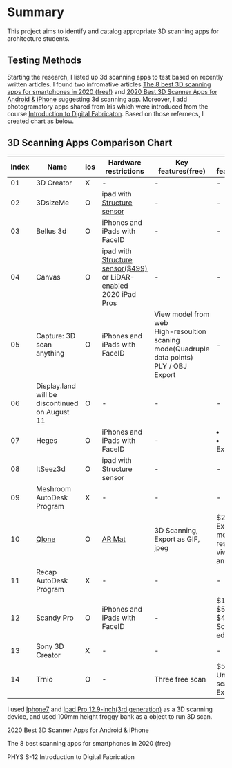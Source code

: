 
<h1>Summary</h1>
This project aims to identify and catalog appropriate 3D scanning apps for architecture students. 

<h2>Testing Methods</h2>

Starting the research, I listed up 3d scanning apps to test based on recently written articles. I found two infromative articles [The 8 best 3D scanning apps for smartphones in 2020 (free!)](https://www.aniwaa.com/buyers-guide/3d-scanners/best-3d-scanning-apps-smartphones/) and [2020 Best 3D Scanner Apps for Android & iPhone](https://all3dp.com/2/5-best-3d-scanner-apps-for-your-smartphone/) suggesting 3d scanning app. Moreover, I add photogramatory apps shared from Iris which were introduced from the course [Introduction to Digital Fabricaton](https://www.summer.harvard.edu/course-catalog/ssp-courses/introduction-to-digital-fabrication/34524). Based on those refernecs, I created chart as below.

<h2> 3D Scanning Apps Comparison Chart</h2>

| Index | Name | ios | Hardware restrictions | Key features(free) | Key features(paid) | Tutorials |Testing divece|
| ----- | ---- | --- |----------------- | -------------------- | ------------------- | ------------ |-------------|
| 01 | 3D Creator | X | - | - | - | - | - |
| 02 | 3DsizeMe | O | ipad with [Structure sensor](https://techmed3d.com/products/structure-sensor-mark-ii/)    | - | - | - | - |
| 03 | Bellus 3d | O | iPhones and iPads with FaceID | - | - | - | - |
| 04 | Canvas | O | ipad with [Structure sensor($499)](https://canvas.io/package) or LiDAR-enabled 2020 iPad Pros | - | - | - |-|
| 05 | Capture: 3D scan anything | O | iPhones and iPads with FaceID  | View model from web <br> High-resoultion scaning mode(Quadruple data points)<br> PLY / OBJ Export | - | - | [Ipad Pro(3rd)](https://support.apple.com/kb/SP785?viewlocale=en_US&locale=en_US) |
| 06 | Display.land<br>  will be discontinued on August 11 | O | - | - | - | - | - |
| 07 | Heges | O | iPhones and iPads with FaceID | - | <li> $8.99 </li> <li>PLY / STL Export</li>| - | [Ipad Pro(3rd)](https://support.apple.com/kb/SP785?viewlocale=en_US&locale=en_US) |
| 08 | ItSeez3d | O | ipad with Structure sensor   | - | - | - | - |
| 09 | Meshroom<br> AutoDesk Program | X | - | - | - | - | - |
| 10 | [Qlone](https://www.qlone.pro/) | O | [AR Mat](https://28201f68-fc5e-48bf-ae38-d8fec5beca48.filesusr.com/ugd/0dc13a_00f1c793e9274ea4897766276c116ca1.pdf) | 3D Scanning, Export as GIF, jpeg | $29.99<br> Exporting 3D models, 4K resolution, AR viwe with animations | [How to use Qlone](https://www.youtube.com/watch?v=XkTaCOQ_OjI) | [Iphone7](https://support.apple.com/kb/SP743?viewlocale=en_US&locale=en_US) |
| 11 | Recap<br> AutoDesk Program | X | - | - | - | - | - |
| 12 | Scandy Pro | O | iPhones and iPads with FaceID | - | $1.99/W, $5.99/M, $49.99/Y<br> Scan result editting in app | Useful links |[Ipad Pro(3rd)](https://support.apple.com/kb/SP785?viewlocale=en_US&locale=en_US)|
| 13 | Sony 3D Creator | X | -  | - | - | - | - |
| 14 | Trnio | O | - | Three free scan | $5.99<br> Unlimited 3D scanning<br>Export OBJ | [Photogrammetry with Trnio](https://www.youtube.com/watch?v=GW_qpSZhDbA) | [Iphone7](https://support.apple.com/kb/SP743?viewlocale=en_US&locale=en_US) |




I used [Iphone7](https://support.apple.com/kb/SP743?viewlocale=en_US&locale=en_US) and [Ipad Pro 12.9-inch(3rd generation)](https://support.apple.com/kb/SP785?viewlocale=en_US&locale=en_US) as a 3D scanning device, and used 100mm height froggy bank as a object to run 3D scan. 

2020 Best 3D Scanner Apps for Android & iPhone


The 8 best scanning apps for smartphones in 2020 (free)

PHYS S-12
Introduction to Digital Fabrication
